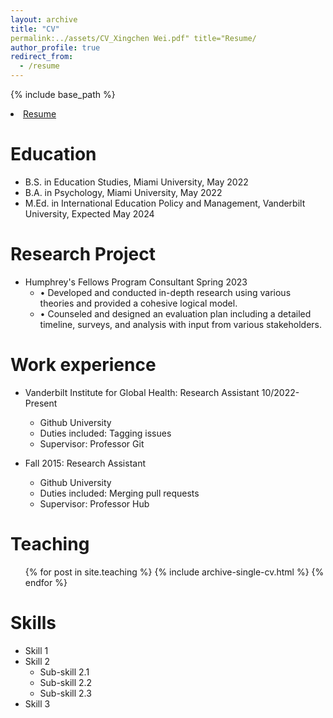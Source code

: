 ```yaml
---
layout: archive
title: "CV"
permalink:../assets/CV_Xingchen Wei.pdf" title="Resume/
author_profile: true
redirect_from:
  - /resume
---
```


{% include base_path %}

  </li>
            <li>
                <a href="../assets/CV_Xingchen Wei.pdf" title="Resume">
                    <span>Resume</span>
                </a>
            </li>


Education
======
* B.S. in Education Studies, Miami University, May 2022
* B.A. in Psychology, Miami University, May 2022
* M.Ed. in International Education Policy and Management, Vanderbilt University, Expected May 2024

Research Project
======
* Humphrey's Fellows Program Consultant Spring 2023
  * •	Developed and conducted in-depth research using various theories and provided a cohesive logical model.
  * •	Counseled and designed an evaluation plan including a detailed timeline, surveys, and analysis with input from various stakeholders.

Work experience
======
* Vanderbilt Institute for Global Health: Research Assistant 10/2022-Present 
  * Github University
  * Duties included: Tagging issues
  * Supervisor: Professor Git

* Fall 2015: Research Assistant
  * Github University
  * Duties included: Merging pull requests
  * Supervisor: Professor Hub
  
Teaching
======
  <ul>{% for post in site.teaching %}
    {% include archive-single-cv.html %}
  {% endfor %}</ul>
  
Skills
======
* Skill 1
* Skill 2
  * Sub-skill 2.1
  * Sub-skill 2.2
  * Sub-skill 2.3
* Skill 3
